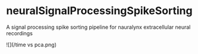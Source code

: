 # neuralSignalProcessingSpikeSorting
A signal processing spike sorting pipeline for nauralynx extracellular neural recordings

![](/time vs pca.png)
